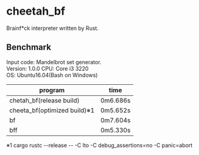 # cheetah_bf
Brainf*ck interpreter written by Rust.

## Benchmark
Input code: Mandelbrot set generator.  
Version: 1.0.0
CPU: Core i3 3220  
OS: Ubuntu16.04(Bash on Windows)  

|program|time|
|------|------|
|chetah_bf(release build)|0m6.686s|
|cheeta_bf(optimized build)※1|0m5.652s|
|bf|0m7.604s|
|bff|0m5.330s|

※1 cargo rustc --release -- -C lto -C debug_assertions=no -C panic=abort
